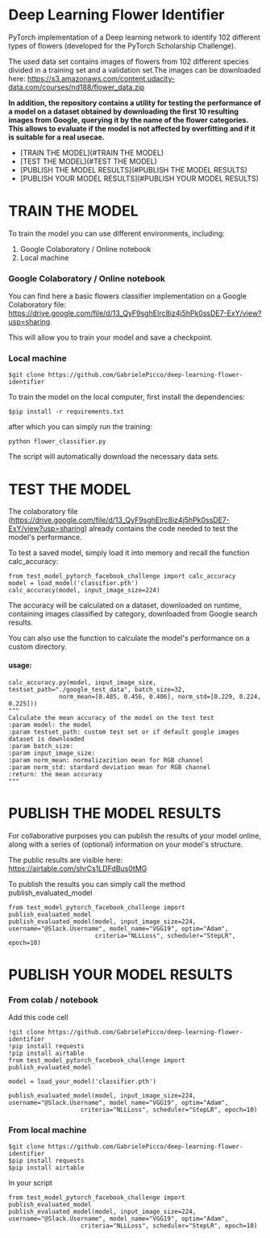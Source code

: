 # Deep Learning Flower Identifier

PyTorch implementation of a Deep learning network to identify 102 different types of flowers (developed for the PyTorch Scholarship Challenge).

The used data set contains images of flowers from 102 different species divided in a training set and a validation set.The images can be downloaded here: https://s3.amazonaws.com/content.udacity-data.com/courses/nd188/flower_data.zip

**In addition, the repository contains a utility for testing the performance of a model on a dataset obtained by downloading the first 10 resulting images from Google, querying it by the name of the flower categories. This allows to evaluate if the model is not affected by overfitting and if it is suitable for a real usecae.**


- [TRAIN THE MODEL](#TRAIN THE MODEL)
- [TEST THE MODEL](#TEST THE MODEL)
- [PUBLISH THE MODEL RESULTS](#PUBLISH THE MODEL RESULTS)
- [PUBLISH YOUR MODEL RESULTS](#PUBLISH YOUR MODEL RESULTS)

# TRAIN THE MODEL

To train the model you can use different environments, including:

1. Google Colaboratory / Online notebook
2. Local machine

### Google Colaboratory / Online notebook

You can find here a basic flowers classifier implementation on a Google Colaboratory file: https://drive.google.com/file/d/13_QyF9sghEIrc8iz4j5hPk0ssDE7-ExY/view?usp=sharing.

This will allow you to train your model and save a checkpoint.

### Local machine


    $git clone https://github.com/GabrielePicco/deep-learning-flower-identifier



To train the model on the local computer, first install the dependencies:

    $pip install -r requirements.txt

after which you can simply run the training:

    python flower_classifier.py

The script will automatically download the necessary data sets.

# TEST THE MODEL

The colaboratory file (https://drive.google.com/file/d/13_QyF9sghEIrc8iz4j5hPk0ssDE7-ExY/view?usp=sharing) already contains the code needed to test the model's performance.

To test a saved model, simply load it into memory and recall the function calc_accuracy:


    from test_model_pytorch_facebook_challenge import calc_accuracy
    model = load_model('classifier.pth')
    calc_accuracy(model, input_image_size=224)

The accuracy will be calculated on a dataset, downloaded on runtime, containing images classified by category, downloaded from Google search results.

You can also use the function to calculate the model's performance on a custom directory.

#### usage:
    calc_accuracy.py(model, input_image_size, testset_path="./google_test_data", batch_size=32,
                  norm_mean=[0.485, 0.456, 0.406], norm_std=[0.229, 0.224, 0.225]))                        
    """
    Calculate the mean accuracy of the model on the test test
    :param model: the model
    :param testset_path: custom test set or if default google images dataset is downloaded
    :param batch_size:
    :param input_image_size:
    :param norm_mean: normalizazition mean for RGB channel
    :param norm_std: stardard deviation mean for RGB channel
    :return: the mean accuracy
    """


# PUBLISH THE MODEL RESULTS

For collaborative purposes you can publish the results of your model online, along with a series of (optional) information on your model's structure.

The public results are visible here: https://airtable.com/shrCs1LDFdBus0tMG

To publish the results you can simply call the method publish_evaluated_model

    from test_model_pytorch_facebook_challenge import publish_evaluated_model
    publish_evaluated_model(model, input_image_size=224,  username="@Slack.Username", model_name="VGG19", optim="Adam",
                            criteria="NLLLoss", scheduler="StepLR", epoch=10)

# PUBLISH YOUR MODEL RESULTS

### From colab / notebook

Add this code cell

    !git clone https://github.com/GabrielePicco/deep-learning-flower-identifier
    !pip install requests
    !pip install airtable
    from test_model_pytorch_facebook_challenge import publish_evaluated_model

    model = load_your_model('classifier.pth')

    publish_evaluated_model(model, input_image_size=224,  username="@Slack.Username", model_name="VGG19", optim="Adam",
                        criteria="NLLLoss", scheduler="StepLR", epoch=10)

### From local machine


    $git clone https://github.com/GabrielePicco/deep-learning-flower-identifier
    $pip install requests
    $pip install airtable

In your script

    from test_model_pytorch_facebook_challenge import publish_evaluated_model
    publish_evaluated_model(model, input_image_size=224,  username="@Slack.Username", model_name="VGG19", optim="Adam",
                        criteria="NLLLoss", scheduler="StepLR", epoch=10)
